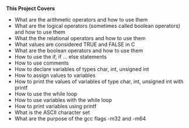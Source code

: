 **This Project Covers**
* What are the arithmetic operators and how to use them
* What are the logical operators (sometimes called boolean operators) and how to use them
* What the the relational operators and how to use them
* What values are considered TRUE and FALSE in C
* What are the boolean operators and how to use them
* How to use the if, if ... else statements
* How to use comments
* How to declare variables of types char, int, unsigned int
* How to assign values to variables
* How to print the values of variables of type char, int, unsigned int with printf
* How to use the while loop
* How to use variables with the while loop
* How to print variables using printf
* What is the ASCII character set
* What are the purpose of the gcc flags -m32 and -m64
